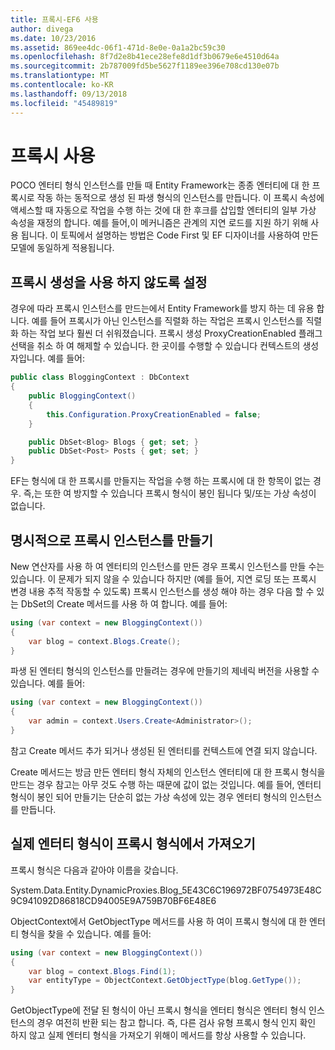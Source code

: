 ```yaml
---
title: 프록시-EF6 사용
author: divega
ms.date: 10/23/2016
ms.assetid: 869ee4dc-06f1-471d-8e0e-0a1a2bc59c30
ms.openlocfilehash: 8f7d2e8b41ece28efe8d1df3b0679e6e4510d64a
ms.sourcegitcommit: 2b787009fd5be5627f1189ee396e708cd130e07b
ms.translationtype: MT
ms.contentlocale: ko-KR
ms.lasthandoff: 09/13/2018
ms.locfileid: "45489819"
---
```

# <a name="working-with-proxies"></a>프록시 사용
POCO 엔터티 형식 인스턴스를 만들 때 Entity Framework는 종종 엔터티에 대 한 프록시로 작동 하는 동적으로 생성 된 파생 형식의 인스턴스를 만듭니다. 이 프록시 속성에 액세스할 때 자동으로 작업을 수행 하는 것에 대 한 후크를 삽입할 엔터티의 일부 가상 속성을 재정의 합니다. 예를 들어,이 메커니즘은 관계의 지연 로드를 지원 하기 위해 사용 됩니다. 이 토픽에서 설명하는 방법은 Code First 및 EF 디자이너를 사용하여 만든 모델에 동일하게 적용됩니다.  

## <a name="disabling-proxy-creation"></a>프록시 생성을 사용 하지 않도록 설정  

경우에 따라 프록시 인스턴스를 만드는에서 Entity Framework를 방지 하는 데 유용 합니다. 예를 들어 프록시가 아닌 인스턴스를 직렬화 하는 작업은 프록시 인스턴스를 직렬화 하는 작업 보다 훨씬 더 쉬워졌습니다. 프록시 생성 ProxyCreationEnabled 플래그 선택을 취소 하 여 해제할 수 있습니다. 한 곳이를 수행할 수 있습니다 컨텍스트의 생성자입니다. 예를 들어:  

``` csharp
public class BloggingContext : DbContext
{
    public BloggingContext()
    {
        this.Configuration.ProxyCreationEnabled = false;
    }  

    public DbSet<Blog> Blogs { get; set; }
    public DbSet<Post> Posts { get; set; }
}
```  

EF는 형식에 대 한 프록시를 만들지는 작업을 수행 하는 프록시에 대 한 항목이 없는 경우. 즉,는 또한 여 방지할 수 있습니다 프록시 형식이 봉인 됩니다 및/또는 가상 속성이 없습니다.  

## <a name="explicitly-creating-an-instance-of-a-proxy"></a>명시적으로 프록시 인스턴스를 만들기  

New 연산자를 사용 하 여 엔터티의 인스턴스를 만든 경우 프록시 인스턴스를 만들 수는 있습니다. 이 문제가 되지 않을 수 있습니다 하지만 (예를 들어, 지연 로딩 또는 프록시 변경 내용 추적 작동할 수 있도록) 프록시 인스턴스를 생성 해야 하는 경우 다음 할 수 있는 DbSet의 Create 메서드를 사용 하 여 합니다. 예를 들어:  

``` csharp
using (var context = new BloggingContext())
{
    var blog = context.Blogs.Create();
}
```  

파생 된 엔터티 형식의 인스턴스를 만들려는 경우에 만들기의 제네릭 버전을 사용할 수 있습니다. 예를 들어:  

``` csharp
using (var context = new BloggingContext())
{
    var admin = context.Users.Create<Administrator>();
}
```  

참고 Create 메서드 추가 되거나 생성된 된 엔터티를 컨텍스트에 연결 되지 않습니다.  

Create 메서드는 방금 만든 엔터티 형식 자체의 인스턴스 엔터티에 대 한 프록시 형식을 만드는 경우 참고는 아무 것도 수행 하는 때문에 값이 없는 것입니다. 예를 들어, 엔터티 형식이 봉인 되어 만들기는 단순히 없는 가상 속성에 있는 경우 엔터티 형식의 인스턴스를 만듭니다.  

## <a name="getting-the-actual-entity-type-from-a-proxy-type"></a>실제 엔터티 형식이 프록시 형식에서 가져오기  

프록시 형식은 다음과 같아야 이름을 갖습니다.  

System.Data.Entity.DynamicProxies.Blog_5E43C6C196972BF0754973E48C9C941092D86818CD94005E9A759B70BF6E48E6  

ObjectContext에서 GetObjectType 메서드를 사용 하 여이 프록시 형식에 대 한 엔터티 형식을 찾을 수 있습니다. 예를 들어:  

``` csharp
using (var context = new BloggingContext())
{
    var blog = context.Blogs.Find(1);
    var entityType = ObjectContext.GetObjectType(blog.GetType());
}
```  

GetObjectType에 전달 된 형식이 아닌 프록시 형식을 엔터티 형식은 엔터티 형식 인스턴스의 경우 여전히 반환 되는 참고 합니다. 즉, 다른 검사 유형 프록시 형식 인지 확인 하지 않고 실제 엔터티 형식을 가져오기 위해이 메서드를 항상 사용할 수 있습니다.  

